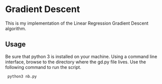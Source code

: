 # Gradient Descent

This is my implementation of the Linear Regression Gradient Descent algorithm.


## Usage

Be sure that python 3 is installed on your machine. Using a command line interface, browse to the directory where the gd.py file lives. Use the following command to run the script.

```
 python3 nb.py
```

